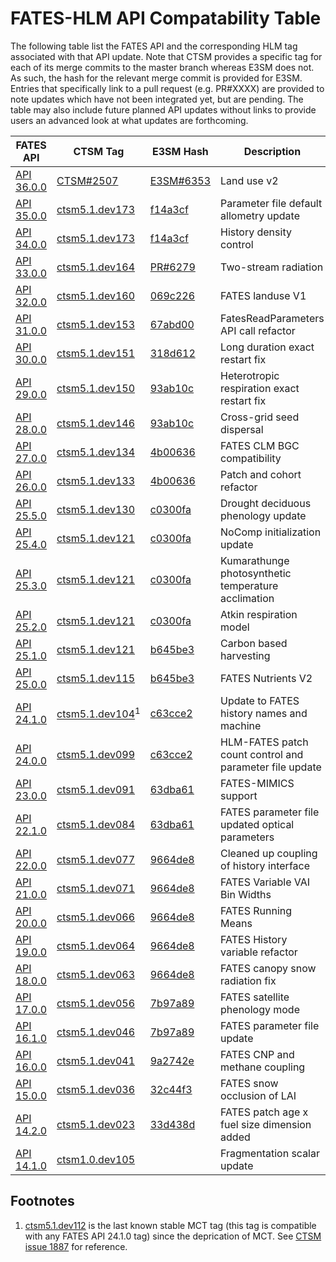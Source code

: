 # FATES-HLM API Compatability Table

The following table list the FATES API and the corresponding HLM tag associated with that API update.  Note that CTSM provides a specific tag for each of its merge commits to the master branch whereas E3SM does not.  As such, the hash for the relevant merge commit is provided for E3SM.  Entries that specifically link to a pull request (e.g. PR#XXXX) are provided to note updates which have not been integrated yet, but are pending.  The table may also include future planned API updates without links to provide users an advanced look at what updates are forthcoming.

| FATES API   | CTSM Tag | E3SM Hash | Description |
| ----------- | -------- | --------- | ----------- |
| [API 36.0.0](https://github.com/NGEET/fates/pull/1116) | [CTSM#2507](https://github.com/ESCOMP/CTSM/pull/2507) | [E3SM#6353](https://github.com/E3SM-Project/E3SM/pull/6353) | Land use v2 |
| [API 35.0.0](https://github.com/NGEET/fates/releases/tag/sci.1.73.0_api.35.0.0) | [ctsm5.1.dev173](https://github.com/ESCOMP/CTSM/releases/tag/ctsm5.2.002) | [f14a3cf](https://github.com/E3SM-Project/E3SM/commit/f14a3cf738fc56f287665a49231b461878770958) | Parameter file default allometry update |
| [API 34.0.0](https://github.com/NGEET/fates/releases/tag/sci.1.72.2_api.34.0.0) | [ctsm5.1.dev173](https://github.com/ESCOMP/CTSM/releases/tag/ctsm5.1.dev173) | [f14a3cf](https://github.com/E3SM-Project/E3SM/commit/f14a3cf738fc56f287665a49231b461878770958) | History density control |
| [API 33.0.0](https://github.com/NGEET/fates/releases/tag/sci.1.71.0_api.33.0.0) | [ctsm5.1.dev164](https://github.com/ESCOMP/CTSM/releases/tag/ctsm5.1.dev164) | [PR#6279](https://github.com/E3SM-Project/E3SM/pull/6279) | Two-stream radiation |
| [API 32.0.0](https://github.com/NGEET/fates/releases/tag/sci.1.70.0_api.32.0.0) | [ctsm5.1.dev160](https://github.com/ESCOMP/CTSM/releases/tag/ctsm5.1.dev160) | [069c226](https://github.com/E3SM-Project/E3SM/commit/069c226a61c34a8f9857d88e36416630a7de14c7) | FATES landuse V1 |
| [API 31.0.0](https://github.com/NGEET/fates/releases/tag/sci.1.68.2_api.31.0.0) | [ctsm5.1.dev153](https://github.com/ESCOMP/CTSM/releases/tag/ctsm5.1.dev153) | [67abd00](https://github.com/E3SM-Project/E3SM/commit/67abd002e90036f0c0d7baeb10b8a55a2965e7a7) | FatesReadParameters API call refactor |
| [API 30.0.0](https://github.com/NGEET/fates/releases/tag/sci.1.68.2_api.30.0.0) | [ctsm5.1.dev151](https://github.com/ESCOMP/CTSM/releases/tag/ctsm5.1.dev151) | [318d612](https://github.com/E3SM-Project/E3SM/commit/318d6124be32f38fd7b10d2bf93b17680e814265) | Long duration exact restart fix |
| [API 29.0.0](https://github.com/NGEET/fates/releases/tag/sci.1.68.1_api.29.0.0) | [ctsm5.1.dev150](https://github.com/ESCOMP/CTSM/releases/tag/ctsm5.1.dev150) | [93ab10c](https://github.com/E3SM-Project/E3SM/commit/93ab10c892d83c578713e3b9e4f299f7e1d83f35) | Heterotropic respiration exact restart fix |
| [API 28.0.0](https://github.com/NGEET/fates/releases/tag/sci.1.68.0_api.28.0.0) | [ctsm5.1.dev146](https://github.com/ESCOMP/CTSM/releases/tag/ctsm5.1.dev146) | [93ab10c](https://github.com/E3SM-Project/E3SM/commit/93ab10c892d83c578713e3b9e4f299f7e1d83f35) | Cross-grid seed dispersal |
| [API 27.0.0](https://github.com/NGEET/fates/releases/tag/sci.1.67.1_api.27.0.0) | [ctsm5.1.dev134](https://github.com/ESCOMP/CTSM/releases/tag/ctsm5.1.dev134) | [4b00636](https://github.com/E3SM-Project/E3SM/commit/4b0063682c2f61eebb5eb8c7d99d13926532caff) | FATES CLM BGC compatibility |
| [API 26.0.0](https://github.com/NGEET/fates/releases/tag/sci.1.67.1_api.26.0.0) | [ctsm5.1.dev133](https://github.com/ESCOMP/CTSM/releases/tag/ctsm5.1.dev133) | [4b00636](https://github.com/E3SM-Project/E3SM/commit/4b0063682c2f61eebb5eb8c7d99d13926532caff) | Patch and cohort refactor |
| [API 25.5.0](https://github.com/NGEET/fates/releases/tag/sci.1.66.0_api.25.5.0) | [ctsm5.1.dev130](https://github.com/ESCOMP/CTSM/releases/tag/ctsm5.1.dev130) | [c0300fa](https://github.com/E3SM-Project/E3SM/commit/c0300fa61e40d7130ee3a16dbdd2a36efed34705) | Drought deciduous phenology update |
| [API 25.4.0](https://github.com/NGEET/fates/releases/tag/sci.1.65.2_api.25.4.0) | [ctsm5.1.dev121](https://github.com/ESCOMP/CTSM/releases/tag/ctsm5.1.dev121) | [c0300fa](https://github.com/E3SM-Project/E3SM/commit/c0300fa61e40d7130ee3a16dbdd2a36efed34705) | NoComp initialization update |
| [API 25.3.0](https://github.com/NGEET/fates/releases/tag/sci.1.65.0_api.25.3.0) | [ctsm5.1.dev121](https://github.com/ESCOMP/CTSM/releases/tag/ctsm5.1.dev121) | [c0300fa](https://github.com/E3SM-Project/E3SM/commit/c0300fa61e40d7130ee3a16dbdd2a36efed34705) | Kumarathunge photosynthetic temperature acclimation |
| [API 25.2.0](https://github.com/NGEET/fates/releases/tag/sci.1.64.0_api.25.2.0) | [ctsm5.1.dev121](https://github.com/ESCOMP/CTSM/releases/tag/ctsm5.1.dev121) | [c0300fa](https://github.com/E3SM-Project/E3SM/commit/c0300fa61e40d7130ee3a16dbdd2a36efed34705) | Atkin respiration model |
| [API 25.1.0](https://github.com/NGEET/fates/releases/tag/sci.1.63.0_api.25.1.0) | [ctsm5.1.dev121](https://github.com/ESCOMP/CTSM/releases/tag/ctsm5.1.dev121) | [b645be3](https://github.com/E3SM-Project/E3SM/commit/b645be3aa22b3ebcded4dbd9a93e72eb4cb6c1fb) | Carbon based harvesting |
| [API 25.0.0](https://github.com/NGEET/fates/releases/tag/sci.1.61.0_api.25.0.0) | [ctsm5.1.dev115](https://github.com/ESCOMP/CTSM/releases/tag/ctsm5.1.dev115) | [b645be3](https://github.com/E3SM-Project/E3SM/commit/b645be3aa22b3ebcded4dbd9a93e72eb4cb6c1fb) | FATES Nutrients V2 |
| [API 24.1.0](https://github.com/NGEET/fates/releases/tag/sci.1.58.1_api.24.1.0) | [ctsm5.1.dev104](https://github.com/ESCOMP/CTSM/releases/tag/ctsm5.1.dev104)<sup>1<sup> | [c63cce2](https://github.com/E3SM-Project/E3SM/commit/c63cce2acbc7a81d91e4433e202b4261aface4ba) | Update to FATES history names and machine |
| [API 24.0.0](https://github.com/NGEET/fates/releases/tag/sci.1.57.4_api.24.0.0) | [ctsm5.1.dev099](https://github.com/ESCOMP/CTSM/releases/tag/ctsm5.1.dev099) | [c63cce2](https://github.com/E3SM-Project/E3SM/commit/c63cce2acbc7a81d91e4433e202b4261aface4ba) | HLM-FATES patch count control and parameter file update |
| [API 23.0.0](https://github.com/NGEET/fates/releases/tag/sci.1.56.0_api.23.0.0) | [ctsm5.1.dev091](https://github.com/ESCOMP/CTSM/releases/tag/ctsm5.1.dev091) | [63dba61](https://github.com/E3SM-Project/E3SM/commit/63dba61faf5911690a433e0c51673626667cfc99) | FATES-MIMICS support |
| [API 22.1.0](https://github.com/NGEET/fates/releases/tag/sci.1.55.4_api.22.1.0) | [ctsm5.1.dev084](https://github.com/ESCOMP/CTSM/releases/tag/ctsm5.1.dev084) | [63dba61](https://github.com/E3SM-Project/E3SM/commit/63dba61faf5911690a433e0c51673626667cfc99) | FATES parameter file updated optical parameters |
| [API 22.0.0](https://github.com/NGEET/fates/releases/tag/sci.1.54.0_api.22.0.0) | [ctsm5.1.dev077](https://github.com/ESCOMP/CTSM/releases/tag/ctsm5.1.dev077) | [9664de8](https://github.com/E3SM-Project/E3SM/commit/9664de8102ad9121bbb013e15a196f578ac6f37a) | Cleaned up coupling of history interface |
| [API 21.0.0](https://github.com/NGEET/fates/releases/tag/sci.1.53.0_api.21.0.0) | [ctsm5.1.dev071](https://github.com/ESCOMP/CTSM/releases/tag/ctsm5.1.dev071) | [9664de8](https://github.com/E3SM-Project/E3SM/commit/9664de8102ad9121bbb013e15a196f578ac6f37a) | FATES Variable VAI Bin Widths |
| [API 20.0.0](https://github.com/NGEET/fates/releases/tag/sci.1.52.0_api.20.0.0) | [ctsm5.1.dev066](https://github.com/ESCOMP/CTSM/releases/tag/ctsm5.1.dev066) | [9664de8](https://github.com/E3SM-Project/E3SM/commit/9664de8102ad9121bbb013e15a196f578ac6f37a) | FATES Running Means |
| [API 19.0.0](https://github.com/NGEET/fates/releases/tag/sci.1.51.0_api.19.0.0) | [ctsm5.1.dev064](https://github.com/ESCOMP/CTSM/releases/tag/ctsm5.1.dev064) | [9664de8](https://github.com/E3SM-Project/E3SM/commit/9664de8102ad9121bbb013e15a196f578ac6f37a) | FATES History variable refactor |
| [API 18.0.0](https://github.com/NGEET/fates/releases/tag/sci.1.50.1_api.18.0.0) | [ctsm5.1.dev063](https://github.com/ESCOMP/CTSM/releases/tag/ctsm5.1.dev063) | [9664de8](https://github.com/E3SM-Project/E3SM/commit/9664de8102ad9121bbb013e15a196f578ac6f37a) | FATES canopy snow radiation fix |
| [API 17.0.0](https://github.com/NGEET/fates/releases/tag/sci.1.47.0_api.17.0.0) | [ctsm5.1.dev056](https://github.com/ESCOMP/CTSM/releases/tag/ctsm5.1.dev056) | [7b97a89](https://github.com/E3SM-Project/E3SM/commit/7b97a89f019cf3b28075bf417b8574a7dd003358) | FATES satellite phenology mode |
| [API 16.1.0](https://github.com/NGEET/fates/releases/tag/sci.1.46.2_api.16.1.0) | [ctsm5.1.dev046](https://github.com/ESCOMP/CTSM/releases/tag/ctsm5.1.dev046) | [7b97a89](https://github.com/E3SM-Project/E3SM/commit/7b97a89f019cf3b28075bf417b8574a7dd003358) | FATES parameter file update |
| [API 16.0.0](https://github.com/NGEET/fates/releases/tag/sci.1.46.0_api.16.0.0) | [ctsm5.1.dev041](https://github.com/ESCOMP/CTSM/releases/tag/ctsm5.1.dev041) | [9a2742e](https://github.com/E3SM-Project/E3SM/commit/9a2742e66b62aa851bd03647bf47073a0e1afc82) | FATES CNP and methane coupling | 
| [API 15.0.0](https://github.com/NGEET/fates/releases/tag/sci.1.45.0_api.15.0.0)   | [ctsm5.1.dev036](https://github.com/ESCOMP/CTSM/releases/tag/ctsm5.1.dev036) | [32c44f3](https://github.com/E3SM-Project/E3SM/commit/32c44f303e629cc6f8658b054c6dec76de3d4b69) | FATES snow occlusion of LAI |
| [API 14.2.0](https://github.com/NGEET/fates/releases/tag/sci.1.43.2_api.14.2.0)   | [ctsm5.1.dev023](https://github.com/ESCOMP/CTSM/releases/tag/ctsm5.1.dev023) | [33d438d](https://github.com/E3SM-Project/E3SM/commit/33d438d68917f3536e475248401de58ae5aebeb0) | FATES patch age x fuel size dimension added |
| [API 14.1.0](https://github.com/NGEET/fates/releases/tag/sci.1.43.0_api.14.1.0)   | [ctsm1.0.dev105](https://github.com/ESCOMP/CTSM/releases/tag/ctsm1.0.dev105_fates_api14.1.0.n01) |  | Fragmentation scalar update |

## Footnotes

1. [ctsm5.1.dev112](https://github.com/ESCOMP/CTSM/releases/tag/ctsm5.1.dev112) is the last known stable MCT tag (this tag is compatible with any FATES API 24.1.0 tag) since the deprication of MCT.  See [CTSM issue 1887](https://github.com/ESCOMP/CTSM/issues/1887) for reference.
